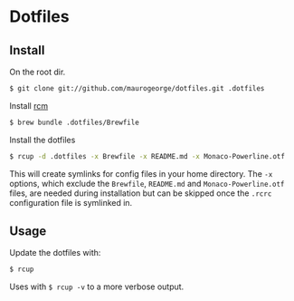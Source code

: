# Dotfiles

## Install

On the root dir.

```bash
$ git clone git://github.com/maurogeorge/dotfiles.git .dotfiles
```

Install [rcm](https://github.com/thoughtbot/rcm)

```bash
$ brew bundle .dotfiles/Brewfile
```

Install the dotfiles

```bash
$ rcup -d .dotfiles -x Brewfile -x README.md -x Monaco-Powerline.otf
```

This will create symlinks for config files in your home directory. The
`-x` options, which exclude the `Brewfile`, `README.md` and `Monaco-Powerline.otf` files, are
needed during installation but can be skipped once the `.rcrc`
configuration file is symlinked in.

## Usage

Update the dotfiles with:

```bash
$ rcup
```

Uses with `$ rcup -v` to a more verbose output.

